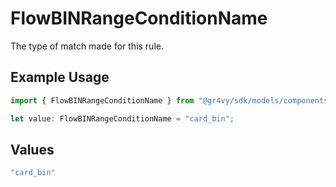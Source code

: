 # FlowBINRangeConditionName

The type of match made for this rule.

## Example Usage

```typescript
import { FlowBINRangeConditionName } from "@gr4vy/sdk/models/components";

let value: FlowBINRangeConditionName = "card_bin";
```

## Values

```typescript
"card_bin"
```